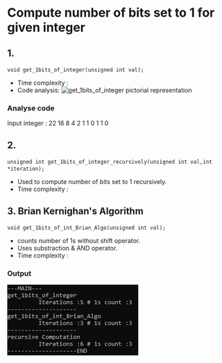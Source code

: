 # Compute number of bits set to 1 for given integer

## 1.
```
void get_1bits_of_integer(unsigned int val);
```
- Time complexity :
- Code analysis:
![get_1bits_of_integer pictorial representation]()

### Analyse code
Input integer : 22
                      16 8 4 2 1
                      1  0 1 1 0
## 2.
```
unsigned int get_1bits_of_integer_recursively(unsigned int val,int *iteration);
```
- Used to compute number of bits set to 1 recursively.
- Time complexity :

## 3. Brian Kernighan's Algorithm
```
void get_1bits_of_int_Brian_Algo(unsigned int val);
```
- counts number of 1s without shift operator.
- Uses substraction & AND operator.
- Time complexity :

### Output
![Output](https://github.com/yuvvi/Elements_of_programming/blob/master/Primitive_type/Output_1bits_of_int.PNG)

